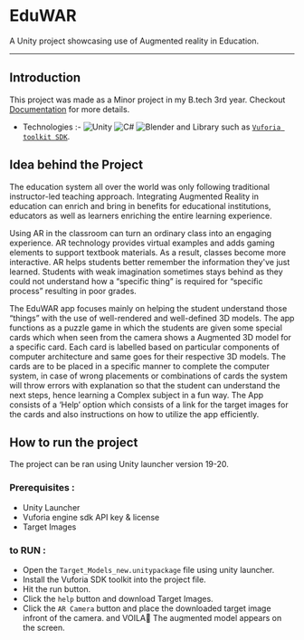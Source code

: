 # EduWAR
A Unity project showcasing use of Augmented reality in Education.
<hr>

## Introduction
This project was made as a Minor project in my B.tech 3rd year. Checkout [Documentation](https://github.com/Ronit-gurjar/EduWAR/blob/main/Documentation%20(EduWAR%20-%20RONIT).pdf) for more details.

- Technologies :- ![Unity](https://img.shields.io/badge/unity-%23000000.svg?style=for-the-badge&logo=unity&logoColor=white)
![C#](https://img.shields.io/badge/c%23-%23239120.svg?style=for-the-badge&logo=csharp&logoColor=white)
![Blender](https://img.shields.io/badge/blender-%23F5792A.svg?style=for-the-badge&logo=blender&logoColor=white)
 and Library such as [`Vuforia toolkit SDK`](https://developer.vuforia.com/library/getting-started/getting-started-vuforia-engine-unity#about-vuforia-engine).

## Idea behind the Project

The education system all over the world was only following traditional instructor-led 
teaching approach. Integrating Augmented Reality in education can enrich and bring in 
benefits for educational institutions, educators as well as learners enriching the entire 
learning experience.

Using AR in the classroom can turn an ordinary class into an engaging 
experience. AR technology provides virtual examples and adds gaming elements to 
support textbook materials. As a result, classes become more interactive. AR helps 
students better remember the information they've just learned.
Students with weak imagination sometimes stays behind as they could not 
understand how a “specific thing” is required for “specific process” resulting in poor 
grades. 

The EduWAR app focuses mainly on helping the student understand those 
“things” with the use of well-rendered and well-defined 3D models. 
 The app functions as a puzzle game in which the students are given some special 
cards which when seen from the camera shows a Augmented 3D model for a specific card. 
Each card is labelled based on particular components of computer architecture and same 
goes for their respective 3D models.
 The cards are to be placed in a specific manner to complete the computer 
system, in case of wrong placements or combinations of cards the system will throw errors 
with explanation so that the student can understand the next steps, hence learning a 
Complex subject in a fun way.
The App consists of a ‘Help’ option which consists of a link for the target 
images for the cards and also instructions on how to utilize the app efficiently.

## How to run the project
 The project can be ran using Unity launcher version 19-20.
 
### Prerequisites : 
- Unity Launcher
- Vuforia engine sdk API key & license
- Target Images

### to RUN :

- Open the `Target_Models_new.unitypackage` file using unity launcher.
- Install the Vuforia SDK toolkit into the project file.
- Hit the run button.
- Click the `help` button and download Target Images.
- Click the `AR Camera` button and place the downloaded target image infront of the camera. and VOILA🎊 The augmented model appears on the screen.
